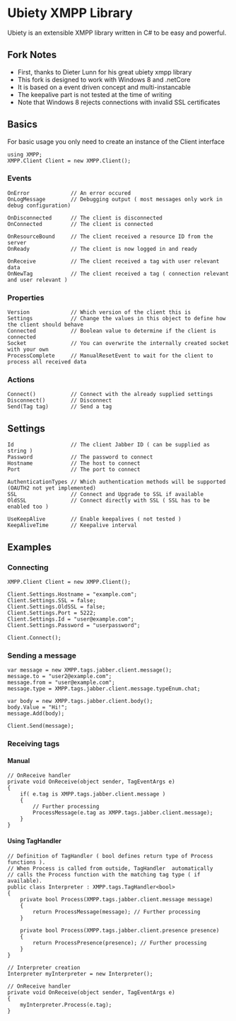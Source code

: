 # Ubiety XMPP Library #

Ubiety is an extensible XMPP library written in C# to be easy and powerful.

## Fork Notes ##

* First, thanks to Dieter Lunn for his great ubiety xmpp library
* This fork is designed to work with Windows 8 and .netCore
* It is based on a event driven concept and multi-instancable
* The keepalive part is not tested at the time of writing
* Note that Windows 8 rejects connections with invalid SSL certificates

## Basics ##

For basic usage you only need to create an instance of the Client interface

	using XMPP;
	XMPP.Client Client = new XMPP.Client();

### Events ###

	OnError				// An error occured 
	OnLogMessage		// Debugging output ( most messages only work in debug configuration)
	
	OnDisconnected		// The client is disconnected
	OnConnected			// The client is connected
	
	OnResourceBound		// The client received a resource ID from the server
	OnReady				// The client is now logged in and ready 
	
	OnReceive			// The client received a tag with user relevant data
	OnNewTag			// The client received a tag ( connection relevant and user relevant )
  
### Properties ###

	Version				// Which version of the client this is
	Settings			// Change the values in this object to define how the client should behave
	Connected			// Boolean value to determine if the client is connected
	Socket				// You can overwrite the internally created socket with your own
	ProcessComplete		// ManualResetEvent to wait for the client to process all received data

### Actions ###

	Connect()			// Connect with the already supplied settings
	Disconnect()		// Disconnect
	Send(Tag tag)		// Send a tag

## Settings ##

	Id					// The client Jabber ID ( can be supplied as string )
	Password			// The password to connect
	Hostname			// The host to connect
	Port				// The port to connect
	
	AuthenticationTypes // Which authentication methods will be supported (OAUTH2 not yet implemented)
	SSL					// Connect and Upgrade to SSL if available
	OldSSL				// Connect directly with SSL ( SSL has to be enabled too )
	
	UseKeepAlive		// Enable keepalives ( not tested )
	KeepAliveTime		// Keepalive interval

## Examples ##

### Connecting ###

	XMPP.Client Client = new XMPP.Client();

	Client.Settings.Hostname = "example.com";
	Client.Settings.SSL = false;
	Client.Settings.OldSSL = false;
	Client.Settings.Port = 5222;
	Client.Settings.Id = "user@example.com";
	Client.Settings.Password = "userpassword";
	
	Client.Connect();

### Sending a message ###

	var message = new XMPP.tags.jabber.client.message();
	message.to = "user2@example.com";
	message.from = "user@example.com";
	message.type = XMPP.tags.jabber.client.message.typeEnum.chat;

	var body = new XMPP.tags.jabber.client.body();
	body.Value = "Hi!";
	message.Add(body);

	Client.Send(message);

### Receiving tags ###

#### Manual ####

	// OnReceive handler
	private void OnReceive(object sender, TagEventArgs e)
	{
		if( e.tag is XMPP.tags.jabber.client.message )
		{
			// Further processing
			ProcessMessage(e.tag as XMPP.tags.jabber.client.message);
		}
	}

#### Using TagHandler ####

	// Definition of TagHandler ( bool defines return type of Process functions ).
	// When Process is called from outside, TagHandler  automatically 
	// calls the Process function with the matching tag type ( if available).
	public class Interpreter : XMPP.tags.TagHandler<bool>
	{
		private bool Process(XMPP.tags.jabber.client.message message)
		{
			return ProcessMessage(message); // Further processing
		}

		private bool Process(XMPP.tags.jabber.client.presence presence)
		{
			return ProcessPresence(presence); // Further processing
		}	
	}
        	
	// Interpreter creation 
	Interpreter myInterpreter = new Interpreter();

	// OnReceive handler
	private void OnReceive(object sender, TagEventArgs e)
	{
		myInterpreter.Process(e.tag);
	}
